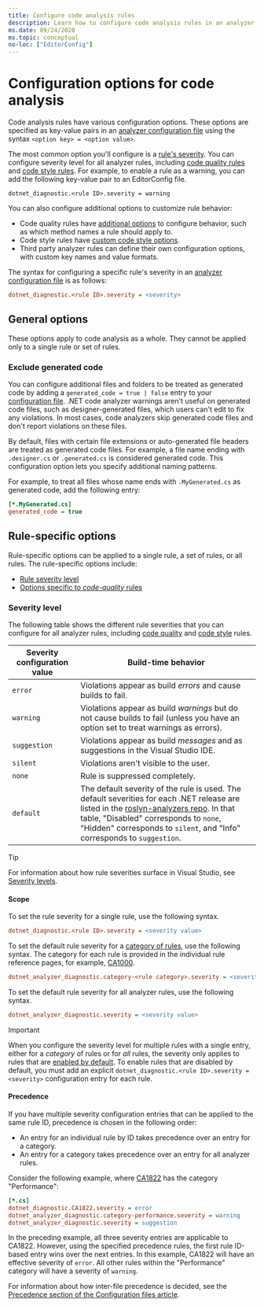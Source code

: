 ```yaml
---
title: Configure code analysis rules
description: Learn how to configure code analysis rules in an analyzer configuration file.
ms.date: 09/24/2020
ms.topic: conceptual
no-loc: ["EditorConfig"]
---
```

# Configuration options for code analysis

Code analysis rules have various configuration options. These options are specified as key-value pairs in an [analyzer configuration file](configuration-files.md) using the syntax `<option key> = <option value>`.

The most common option you'll configure is a [rule's severity](#severity-level). You can configure severity level for all analyzer rules, including [code quality rules](quality-rules/index.md) and [code style rules](style-rules/index.md). For example, to enable a rule as a warning, you can add the following key-value pair to an EditorConfig file.

`dotnet_diagnostic.<rule ID>.severity = warning`

You can also configure additional options to customize rule behavior:

- Code quality rules have [additional options](code-quality-rule-options.md) to configure behavior, such as which method names a rule should apply to.
- Code style rules have [custom code style options](code-style-rule-options.md).
- Third party analyzer rules can define their own configuration options, with custom key names and value formats.

The syntax for configuring a specific rule's severity in an [analyzer configuration file](configuration-files.md) is as follows:

```ini
dotnet_diagnostic.<rule ID>.severity = <severity>
```

## General options

These options apply to code analysis as a whole. They cannot be applied only to a single rule or set of rules.

### Exclude generated code

You can configure additional files and folders to be treated as generated code by adding a `generated_code = true | false` entry to your [configuration file](configuration-files.md). .NET code analyzer warnings aren't useful on generated code files, such as designer-generated files, which users can't edit to fix any violations. In most cases, code analyzers skip generated code files and don't report violations on these files.

By default, files with certain file extensions or auto-generated file headers are treated as generated code files. For example, a file name ending with `.designer.cs` or `.generated.cs` is considered generated code. This configuration option lets you specify additional naming patterns.

For example, to treat all files whose name ends with `.MyGenerated.cs` as generated code, add the following entry:

```ini
[*.MyGenerated.cs]
generated_code = true
```

## Rule-specific options

Rule-specific options can be applied to a single rule, a set of rules, or all rules. The rule-specific options include:

- [Rule severity level](#severity-level)
- [Options specific to *code-quality* rules](code-quality-rule-options.md)

### Severity level

The following table shows the different rule severities that you can configure for all analyzer rules, including [code quality](quality-rules/index.md) and [code style](style-rules/index.md) rules.

| Severity configuration value | Build-time behavior |
|-|-|
| `error` | Violations appear as build *errors* and cause builds to fail.|
| `warning` | Violations appear as build *warnings* but do not cause builds to fail (unless you have an option set to treat warnings as errors). |
| `suggestion` | Violations appear as build *messages* and as suggestions in the Visual Studio IDE. |
| `silent` | Violations aren't visible to the user. |
| `none` | Rule is suppressed completely. |
| `default` | The default severity of the rule is used. The default severities for each .NET release are listed in the [roslyn-analyzers repo](https://github.com/dotnet/roslyn-analyzers/blob/master/src/NetAnalyzers/Core/AnalyzerReleases.Shipped.md). In that table, "Disabled" corresponds to `none`, "Hidden" corresponds to `silent`, and "Info" corresponds to `suggestion`. |

> [!TIP]
> For information about how rule severities surface in Visual Studio, see [Severity levels](/visualstudio/ide/editorconfig-language-conventions#severity-levels).

#### Scope

To set the rule severity for a single rule, use the following syntax.

```ini
dotnet_diagnostic.<rule ID>.severity = <severity value>
```

To set the default rule severity for a [category of rules](categories.md), use the following syntax. The category for each rule is provided in the individual rule reference pages, for example, [CA1000](quality-rules/ca1000.md).

```ini
dotnet_analyzer_diagnostic.category-<rule category>.severity = <severity value>
```

To set the default rule severity for all analyzer rules, use the following syntax.

```ini
dotnet_analyzer_diagnostic.severity = <severity value>
```

> [!IMPORTANT]
> When you configure the severity level for multiple rules with a single entry, either for a *category* of rules or for *all* rules, the severity only applies to rules that are [enabled by default](https://github.com/dotnet/roslyn-analyzers/blob/master/src/NetAnalyzers/Core/AnalyzerReleases.Shipped.md). To enable rules that are disabled by default, you must add an explicit `dotnet_diagnostic.<rule ID>.severity = <severity>` configuration entry for each rule.

#### Precedence

If you have multiple severity configuration entries that can be applied to the same rule ID, precedence is chosen in the following order:

- An entry for an individual rule by ID takes precedence over an entry for a category.
- An entry for a category takes precedence over an entry for all analyzer rules.

Consider the following example, where [CA1822](/visualstudio/code-quality/ca1822) has the category "Performance":

```ini
[*.cs]
dotnet_diagnostic.CA1822.severity = error
dotnet_analyzer_diagnostic.category-performance.severity = warning
dotnet_analyzer_diagnostic.severity = suggestion
```

In the preceding example, all three severity entries are applicable to CA1822. However, using the specified precedence rules, the first rule ID-based entry wins over the next entries. In this example, CA1822 will have an effective severity of `error`. All other rules within the "Performance" category will have a severity of `warning`.

For information about how inter-file precedence is decided, see the [Precedence section of the Configuration files article](configuration-files.md#precedence).
